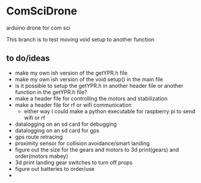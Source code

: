 # ComSciDrone
arduino drone for com sci

This branch is to test moving void setup to another function


to do/ideas
--------
- make my own ish version of the getYPR.h file
- make my own ish version of the void setup() in the main file
- is it possible to setup the getYPR.h in another header file or another function in the getYPR.h file?
- make a header file for controlling the motors and stabilization
- make a header file for rf or wifi communication
    - either way I could make a python executable for raspberry pi to send wifi or rf
- datalogging on an sd card for debugging
- datalogging on an sd card for gps
- gps route retracing
- proximity sensor for collision avoidance/smart landing
- figure out the size for the gears and motors to 3d print(gears) and order(motors mabey)
- 3d print landing gear switches to turn off props
- figure out batteries to order/use
- 



    
